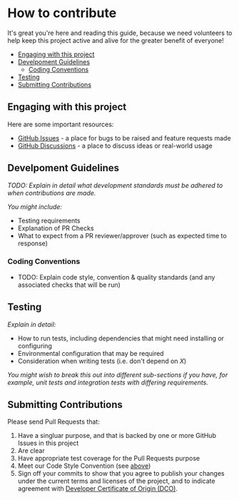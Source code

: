 # How to contribute

It's great you're here and reading this guide, because we need volunteers to help keep this project active and alive for the greater benefit of everyone!

- [Engaging with this project](#engaging-with-this-project)
- [Develpoment Guidelines](#develpoment-guidelines)
  - [Coding Conventions](#coding-conventions)
- [Testing](#testing)
- [Submitting Contributions](#submitting-contributions)

## Engaging with this project

Here are some important resources:
- [GitHub Issues](./issues) - a place for bugs to be raised and feature requests made
- [GitHub Discussions](./discussions) - a place to discuss ideas or real-world usage

## Develpoment Guidelines

*TODO: Explain in detail what development standards must be adhered to when contributions are made.*

*You might include:*
- Testing requirements
- Explanation of PR Checks
- What to expect from a PR reviewer/approver (such as expected time to response)

### Coding Conventions

- TODO: Explain code style, convention & quality standards (and any associated checks that will be run)
  
## Testing

*Explain in detail:*

- How to run tests, including dependencies that might need installing or configuring
- Environmental configuration that may be required
- Consideration when writing tests (i.e. don't depend on *X*)

*You might wish to break this out into different sub-sections if you have, for example, unit tests and integration tests with differing requirements.*


## Submitting Contributions

Please send Pull Requests that:
1. Have a singluar purpose, and that is backed by one or more GitHub Issues in this project
2. Are clear
3. Have appropriate test coverage for the Pull Requests purpose
4. Meet our Code Style Convention (see [above](#develpoment-guidelines))
5. Sign off your commits to show that you agree to publish your changes under the current terms and licenses of the project, and to indicate agreement with [Developer Certificate of Origin (DCO)](https://developercertificate.org/).
